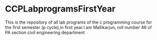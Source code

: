 # CCPLabprogramsFirstYear
This is the repository of all lab programs of the c programming course for the first semester (p cycle),in first year.I am Mallikarjun, roll number 46  of PA section civil engineering department
